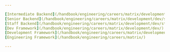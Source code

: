 ```yaml
---

[Intermediate Backend](/handbook/engineering/careers/matrix/development/dev/intermediate/backend/)    |
[Senior Backend](/handbook/engineering/careers/matrix/development/dev/senior/backend/)    |
[Staff Backend](/handbook/engineering/careers/matrix/development/dev/staff/backend/)    |
[Dev Framework](/handbook/engineering/careers/matrix/development/dev/)    |
[Development Framework](/handbook/engineering/careers/matrix/development/)   |
[Engineering Framework](/handbook/engineering/careers/matrix/)

---
```

